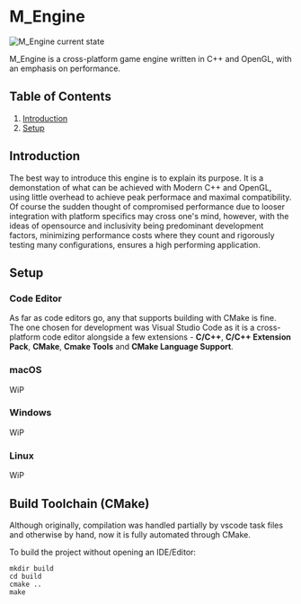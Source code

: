 # M_Engine 
![M_Engine current state](engine\resources\img\ref-current\M_Engine_11-10-2022.png)

M_Engine is a cross-platform game engine written in C++ and OpenGL, with an emphasis on performance.

## Table of Contents
1. [Introduction](#introduction)
2. [Setup](#setup)

## Introduction <a name="introduction"></a>
The best way to introduce this engine is to explain its purpose. It is a demonstation of what can be achieved with Modern C++ and OpenGL, using little overhead to achieve peak performace and maximal compatibility. Of course the sudden thought of compromised performance due to looser integration with platform specifics may cross one's mind, however, with the ideas of opensource and inclusivity being predominant development factors, minimizing performance costs where they count and rigorously testing many configurations, ensures a high performing application.

## Setup <a name="setup"></a>
### Code Editor
As far as code editors go, any that supports building with CMake is fine. The one chosen for development was Visual Studio Code as it is a cross-platform code editor alongside a few extensions - **C/C++**, **C/C++ Extension Pack**, **CMake**, **Cmake Tools** and **CMake Language Support**.

### macOS
WiP

### Windows
WiP

### Linux
WiP

## Build Toolchain (CMake)
Although originally, compilation was handled partially by vscode task files and otherwise by hand, now it is fully automated through CMake.

To build the project without opening an IDE/Editor:

```shell
mkdir build
cd build
cmake ..
make
```